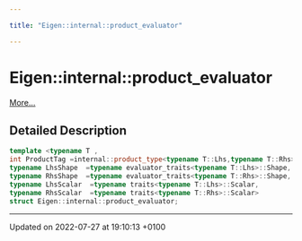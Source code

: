 ```yaml
---

title: "Eigen::internal::product_evaluator"

---
```


# Eigen::internal::product_evaluator



 [More...](#detailed-description)

## Detailed Description

```cpp
template <typename T ,
int ProductTag =internal::product_type<typename T::Lhs,typename T::Rhs>::ret,
typename LhsShape  =typename evaluator_traits<typename T::Lhs>::Shape,
typename RhsShape  =typename evaluator_traits<typename T::Rhs>::Shape,
typename LhsScalar  =typename traits<typename T::Lhs>::Scalar,
typename RhsScalar  =typename traits<typename T::Rhs>::Scalar>
struct Eigen::internal::product_evaluator;
```

-------------------------------

Updated on 2022-07-27 at 19:10:13 +0100